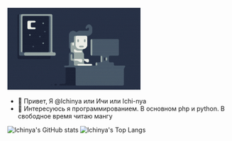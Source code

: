 ![Night-Coding](Night-Coding.gif)
- 👋 Привет, Я @Ichinya или Ичи или Ichi-nya
- 👀 Интересуюсь я программированием. В основном php и python. В свободное время читаю мангу

![Ichinya's GitHub stats](https://github-readme-stats.vercel.app/api?username=Ichinya&theme=dracula&count_private=true&show_icons=true) ![Ichinya's Top Langs](https://github-readme-stats.vercel.app/api/top-langs/?username=Ichinya&theme=dracula&layout=compact&langs_count=8)
